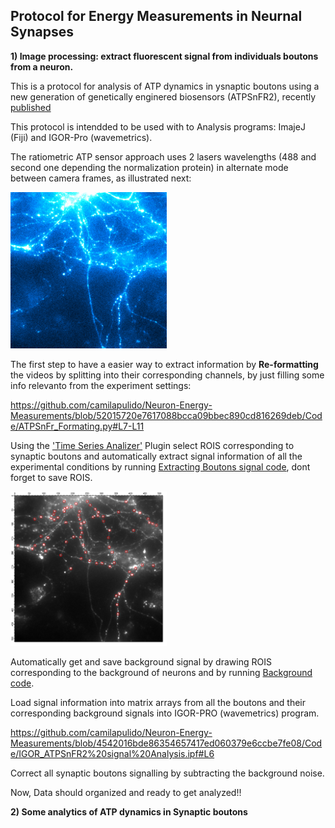 ## Protocol for Energy Measurements in Neurnal Synapses

**1) Image processing: extract fluorescent signal from individuals boutons from a neuron.**

This is a protocol for analysis of ATP dynamics in ysnaptic boutons using a new generation of genetically enginered biosensors (ATPSnFR2), recently [published](https://www.biorxiv.org/content/10.1101/2023.08.24.554624v1)

This protocol is intendded to be used with to Analysis programs: ImajeJ (Fiji) and IGOR-Pro (wavemetrics).

The ratiometric ATP sensor approach uses 2 lasers wavelengths (488 and second one depending the normalization protein) in alternate mode between camera frames, as illustrated next:

<img src="./Images/Switcher_Laser 637-488.gif" alt="Neuron" style="width: 250px;"/>

The first step to have a easier way to extract information by **Re-formatting** the videos by splitting into their corresponding channels, by just filling some info relevanto from the experiment settings: 

https://github.com/camilapulido/Neuron-Energy-Measurements/blob/52015720e7617088bcca09bbec890cd816269deb/Code/ATPSnFr_Formating.py#L7-L11

Using the ['Time Series Analizer'](https://imagej.net/ij/plugins/time-series.html) Plugin select ROIS corresponding to synaptic boutons and automatically extract signal information of all the experimental conditions by running [Extracting Boutons signal code](Code/Syn-iATPsf-HALO_Switcher.py), dont forget to save ROIS. 

<img src="./Images/ExpC1_picNeuron + ROIs.png" alt="Neuron with ROIS" style="width: 250px;"/>

Automatically get and save background signal by drawing ROIS corresponding to the background of neurons and by running [Background code](Code/Syn-iATPsf-HALO_NoStim_BLACK.py).

Load signal information into matrix arrays from all the boutons and their corresponding background signals into IGOR-PRO (wavemetrics) program. 

https://github.com/camilapulido/Neuron-Energy-Measurements/blob/4542016bde86354657417ed060379e6ccbe7fe08/Code/IGOR_ATPSnFR2%20signal%20Analysis.ipf#L6

Correct all synaptic boutons signalling by subtracting the background noise.


Now, Data should organized and ready to get analyzed!!

**2) Some analytics of ATP dynamics in Synaptic boutons**


